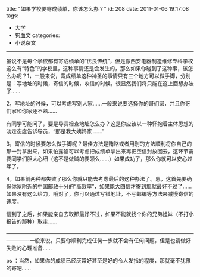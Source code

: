 title: "如果学校要寄成绩单，你该怎么办？"
id: 208
date: 2011-01-06 19:17:08
tags: 
- 大学
- 狗血文
categories: 
- 小说杂文
---

虽说不是每个学校都有寄成绩单的“优良传统”，但是像西安电器制造维修专科学校这么有“特色”的学校里，这种事情还是会发生的，那么如果你碰到了这种事，该怎么办呢？<!--more-->1，一般来说，寄成绩单这种神圣的事情只有三个地方可以做手脚，分别是：写地址的时候，寄信的时候，收信的时候。很显然我们将只能在这上面想办法了……

2，写地址的时候，可以考虑写别人家……一般来说要选择你的哥们家，并且你哥们家和你家还不熟……

有同学可能问了，要是导员检查地址怎么办？这是你应该以一种怀抱着主体思想的淡定态度告诉导员，“那是我大姨妈家 ……”

3，寄信的时候要怎么做手脚呢？最佳方法是贿赂或者用别的方法顺利将你自己的那一封拿出来，如果怕露馅可以考虑把成绩单拿出来再把空信封放回去，这环节需要同学们胆大心细（这不是做贼的要领么……）如果成功了，那么你就可以安心过年了。

4，如果前两种都失败了那么你就只能去考虑最后的这种办法了。恩，这首先要确保你家附近的中国邮政十分的“高效率”，如果能大四信才寄到那就最好不过了……如果没有这么给力，哦对了，你可以通过写错地址，不写邮编等方法来减慢寄信的速度。

信到了之后，如果能亲自去取那最好不过，如果不能就找个你的兄弟姐妹（不打小报告的那种）取走……

————————————————————————————————————————-一般来说，只要你顺利完成任何一步就不会有任何问题，但是也请做好失败的心理准备……

ps ：当然，如果你的成绩已经灰常好甚至是好的令人发指的程度，那就毫不犹豫的寄吧……